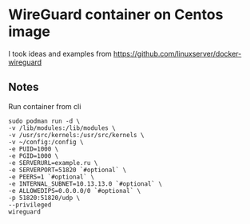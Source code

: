 # WireGuard container on Centos image

I took ideas and examples from https://github.com/linuxserver/docker-wireguard

## Notes

Run container from cli
```
sudo podman run -d \
-v /lib/modules:/lib/modules \
-v /usr/src/kernels:/usr/src/kernels \
-v ~/config:/config \
-e PUID=1000 \
-e PGID=1000 \
-e SERVERURL=example.ru \
-e SERVERPORT=51820 `#optional` \
-e PEERS=1 `#optional` \
-e INTERNAL_SUBNET=10.13.13.0 `#optional` \
-e ALLOWEDIPS=0.0.0.0/0 `#optional` \
-p 51820:51820/udp \
--privileged
wireguard
```
